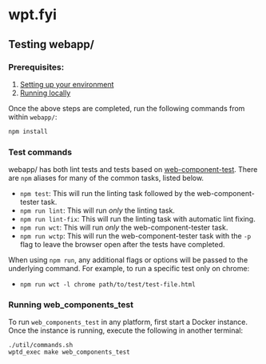 # wpt.fyi

## Testing webapp/

### Prerequisites:

1. [Setting up your environment](https://github.com/web-platform-tests/wpt.fyi#setting-up-your-environment)
2. [Running locally](https://github.com/web-platform-tests/wpt.fyi#running-locally)

Once the above steps are completed, run the following commands from within `webapp/`:

```sh
npm install
```

### Test commands

webapp/ has both lint tests and tests based on
[web-component-test](https://www.npmjs.com/package/web-component-tester). There
are `npm` aliases for many of the common tasks, listed below.

- `npm test`: This will run the linting task followed by the web-component-tester task.
- `npm run lint`: This will run _only_ the linting task.
- `npm run lint-fix`: This will run the linting task with automatic lint fixing.
- `npm run wct`: This will run _only_ the web-component-tester task.
- `npm run wctp`: This will run the web-component-tester task with the `-p` flag
  to leave the browser open after the tests have completed.

When using `npm run`, any additional flags or options will be passed to the
underlying command. For example, to run a specific test only on chrome:

- `npm run wct -l chrome path/to/test/test-file.html`

### Running web_components_test
To run `web_components_test` in any platform, first start a Docker instance. Once the instance is running, execute the following in another terminal:
```
./util/commands.sh
wptd_exec make web_components_test
```
